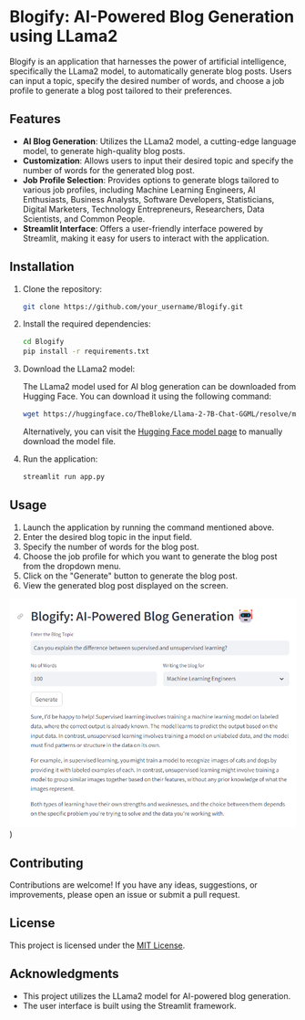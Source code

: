 # Blogify: AI-Powered Blog Generation using LLama2

Blogify is an application that harnesses the power of artificial intelligence, specifically the LLama2 model, to automatically generate blog posts. Users can input a topic, specify the desired number of words, and choose a job profile to generate a blog post tailored to their preferences.

## Features

- **AI Blog Generation**: Utilizes the LLama2 model, a cutting-edge language model, to generate high-quality blog posts.
- **Customization**: Allows users to input their desired topic and specify the number of words for the generated blog post.
- **Job Profile Selection**: Provides options to generate blogs tailored to various job profiles, including Machine Learning Engineers, AI Enthusiasts, Business Analysts, Software Developers, Statisticians, Digital Marketers, Technology Entrepreneurs, Researchers, Data Scientists, and Common People.
- **Streamlit Interface**: Offers a user-friendly interface powered by Streamlit, making it easy for users to interact with the application.

## Installation

1. Clone the repository:

    ```bash
    git clone https://github.com/your_username/Blogify.git
    ```

2. Install the required dependencies:

    ```bash
    cd Blogify
    pip install -r requirements.txt
    ```

3. Download the LLama2 model:

    The LLama2 model used for AI blog generation can be downloaded from Hugging Face. You can download it using the following command:

    ```bash
    wget https://huggingface.co/TheBloke/Llama-2-7B-Chat-GGML/resolve/main/llama-2-7b-chat.ggmlv3.q8_0.bin
    ```

    Alternatively, you can visit the [Hugging Face model page](https://huggingface.co/TheBloke/Llama-2-7B-Chat-GGML) to manually download the model file.

4. Run the application:

    ```bash
    streamlit run app.py
    ```

## Usage

1. Launch the application by running the command mentioned above.
2. Enter the desired blog topic in the input field.
3. Specify the number of words for the blog post.
4. Choose the job profile for which you want to generate the blog post from the dropdown menu.
5. Click on the "Generate" button to generate the blog post.
6. View the generated blog post displayed on the screen.
   
![Screenshot](https://github.com/rajuaiml777/AI-Powered-Blog-Generation/blob/main/models/Picture1.png))

## Contributing

Contributions are welcome! If you have any ideas, suggestions, or improvements, please open an issue or submit a pull request.

## License

This project is licensed under the [MIT License](LICENSE).

## Acknowledgments

- This project utilizes the LLama2 model for AI-powered blog generation.
- The user interface is built using the Streamlit framework.

